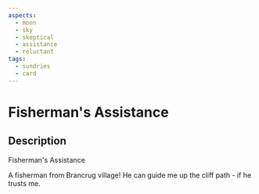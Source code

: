 ```yaml
---
aspects:
  - moon
  - sky
  - skeptical
  - assistance
  - reluctant
tags:
  - sundries
  - card
---
```

# Fisherman's Assistance
## Description

Fisherman's Assistance

A fisherman from Brancrug village! He can guide me up the cliff path - if he trusts me.